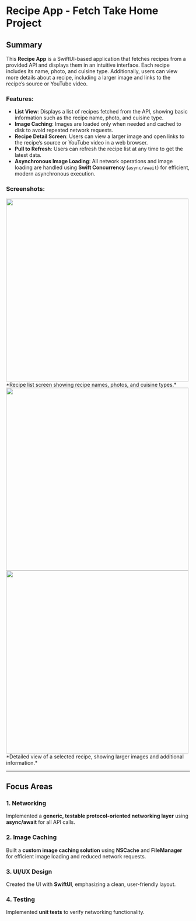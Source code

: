 # Recipe App - Fetch Take Home Project

## Summary

This **Recipe App** is a SwiftUI-based application that fetches recipes from a provided API and displays them in an intuitive interface. Each recipe includes its name, photo, and cuisine type. Additionally, users can view more details about a recipe, including a larger image and links to the recipe’s source or YouTube video.

### Features:
- **List View**: Displays a list of recipes fetched from the API, showing basic information such as the recipe name, photo, and cuisine type.
- **Image Caching**: Images are loaded only when needed and cached to disk to avoid repeated network requests.
- **Recipe Detail Screen**: Users can view a larger image and open links to the recipe’s source or YouTube video in a web browser.
- **Pull to Refresh**: Users can refresh the recipe list at any time to get the latest data.
- **Asynchronous Image Loading**: All network operations and image loading are handled using **Swift Concurrency** (`async/await`) for efficient, modern asynchronous execution.

### Screenshots:
  <img src="assets/home_screen.png" width="500" />
  *Recipe list screen showing recipe names, photos, and cuisine types.*

  <img src="assets/details_screen_1.png" width="500" />
  <img src="assets/details_screen_2.png" width="500" />
  *Detailed view of a selected recipe, showing larger images and additional information.*

---

## Focus Areas

### 1. Networking
Implemented a **generic, testable protocol-oriented networking layer** using **async/await** for all API calls.

### 2. Image Caching
Built a **custom image caching solution** using **NSCache** and **FileManager** for efficient image loading and reduced network requests.

### 3. UI/UX Design
Created the UI with **SwiftUI**, emphasizing a clean, user-friendly layout.

### 4. Testing
Implemented **unit tests** to verify networking functionality.

